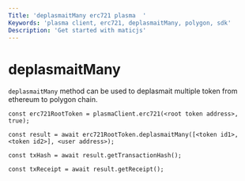 ```yaml
---
Title: 'deplasmaitMany erc721 plasma  '
Keywords: 'plasma client, erc721, deplasmaitMany, polygon, sdk'
Description: 'Get started with maticjs'
---
```


# deplasmaitMany

`deplasmaitMany` method can be used to deplasmait multiple token from ethereum to polygon chain.

```
const erc721RootToken = plasmaClient.erc721(<root token address>, true);

const result = await erc721RootToken.deplasmaitMany([<token id1>,<token id2>], <user address>);

const txHash = await result.getTransactionHash();

const txReceipt = await result.getReceipt();

```
